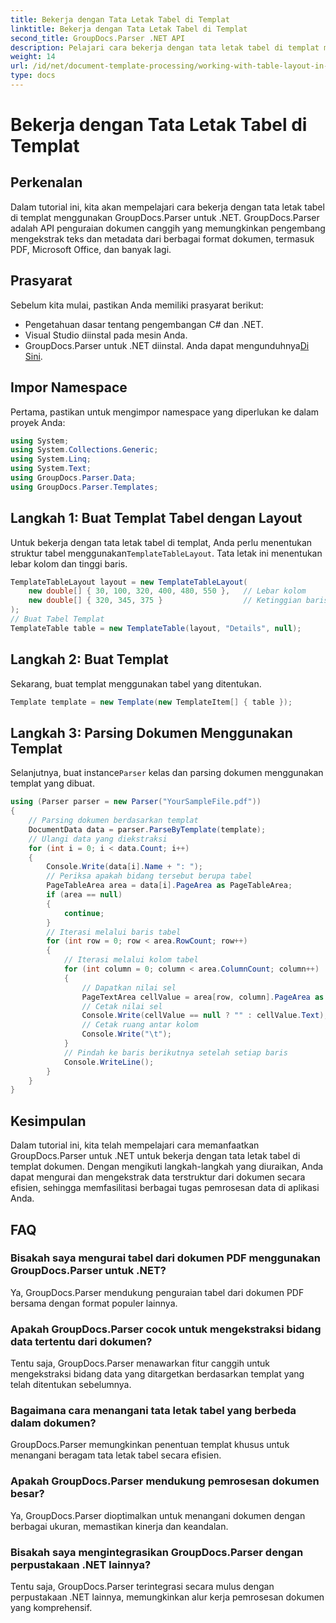 ```yaml
---
title: Bekerja dengan Tata Letak Tabel di Templat
linktitle: Bekerja dengan Tata Letak Tabel di Templat
second_title: GroupDocs.Parser .NET API
description: Pelajari cara bekerja dengan tata letak tabel di templat menggunakan GroupDocs.Parser untuk .NET. Ekstrak data terstruktur secara efisien dari dokumen.
weight: 14
url: /id/net/document-template-processing/working-with-table-layout-in-templates/
type: docs
---
```

# Bekerja dengan Tata Letak Tabel di Templat

## Perkenalan
Dalam tutorial ini, kita akan mempelajari cara bekerja dengan tata letak tabel di templat menggunakan GroupDocs.Parser untuk .NET. GroupDocs.Parser adalah API penguraian dokumen canggih yang memungkinkan pengembang mengekstrak teks dan metadata dari berbagai format dokumen, termasuk PDF, Microsoft Office, dan banyak lagi.
## Prasyarat
Sebelum kita mulai, pastikan Anda memiliki prasyarat berikut:
- Pengetahuan dasar tentang pengembangan C# dan .NET.
- Visual Studio diinstal pada mesin Anda.
-  GroupDocs.Parser untuk .NET diinstal. Anda dapat mengunduhnya[Di Sini](https://releases.groupdocs.com/parser/net/).

## Impor Namespace
Pertama, pastikan untuk mengimpor namespace yang diperlukan ke dalam proyek Anda:
```csharp
using System;
using System.Collections.Generic;
using System.Linq;
using System.Text;
using GroupDocs.Parser.Data;
using GroupDocs.Parser.Templates;
```
## Langkah 1: Buat Templat Tabel dengan Layout
Untuk bekerja dengan tata letak tabel di templat, Anda perlu menentukan struktur tabel menggunakan`TemplateTableLayout`. Tata letak ini menentukan lebar kolom dan tinggi baris.
```csharp
TemplateTableLayout layout = new TemplateTableLayout(
    new double[] { 30, 100, 320, 400, 480, 550 },   // Lebar kolom
    new double[] { 320, 345, 375 }                  // Ketinggian baris
);
// Buat Tabel Templat
TemplateTable table = new TemplateTable(layout, "Details", null);
```
## Langkah 2: Buat Templat
Sekarang, buat templat menggunakan tabel yang ditentukan.
```csharp
Template template = new Template(new TemplateItem[] { table });
```
## Langkah 3: Parsing Dokumen Menggunakan Templat
 Selanjutnya, buat instance`Parser` kelas dan parsing dokumen menggunakan templat yang dibuat.
```csharp
using (Parser parser = new Parser("YourSampleFile.pdf"))
{
    // Parsing dokumen berdasarkan templat
    DocumentData data = parser.ParseByTemplate(template);
    // Ulangi data yang diekstraksi
    for (int i = 0; i < data.Count; i++)
    {
        Console.Write(data[i].Name + ": ");
        // Periksa apakah bidang tersebut berupa tabel
        PageTableArea area = data[i].PageArea as PageTableArea;
        if (area == null)
        {
            continue;
        }
        // Iterasi melalui baris tabel
        for (int row = 0; row < area.RowCount; row++)
        {
            // Iterasi melalui kolom tabel
            for (int column = 0; column < area.ColumnCount; column++)
            {
                // Dapatkan nilai sel
                PageTextArea cellValue = area[row, column].PageArea as PageTextArea;
                // Cetak nilai sel
                Console.Write(cellValue == null ? "" : cellValue.Text);
                // Cetak ruang antar kolom
                Console.Write("\t");
            }
            // Pindah ke baris berikutnya setelah setiap baris
            Console.WriteLine();
        }
    }
}
```

## Kesimpulan
Dalam tutorial ini, kita telah mempelajari cara memanfaatkan GroupDocs.Parser untuk .NET untuk bekerja dengan tata letak tabel di templat dokumen. Dengan mengikuti langkah-langkah yang diuraikan, Anda dapat mengurai dan mengekstrak data terstruktur dari dokumen secara efisien, sehingga memfasilitasi berbagai tugas pemrosesan data di aplikasi Anda.

## FAQ
### Bisakah saya mengurai tabel dari dokumen PDF menggunakan GroupDocs.Parser untuk .NET?
Ya, GroupDocs.Parser mendukung penguraian tabel dari dokumen PDF bersama dengan format populer lainnya.
### Apakah GroupDocs.Parser cocok untuk mengekstraksi bidang data tertentu dari dokumen?
Tentu saja, GroupDocs.Parser menawarkan fitur canggih untuk mengekstraksi bidang data yang ditargetkan berdasarkan templat yang telah ditentukan sebelumnya.
### Bagaimana cara menangani tata letak tabel yang berbeda dalam dokumen?
GroupDocs.Parser memungkinkan penentuan templat khusus untuk menangani beragam tata letak tabel secara efisien.
### Apakah GroupDocs.Parser mendukung pemrosesan dokumen besar?
Ya, GroupDocs.Parser dioptimalkan untuk menangani dokumen dengan berbagai ukuran, memastikan kinerja dan keandalan.
### Bisakah saya mengintegrasikan GroupDocs.Parser dengan perpustakaan .NET lainnya?
Tentu saja, GroupDocs.Parser terintegrasi secara mulus dengan perpustakaan .NET lainnya, memungkinkan alur kerja pemrosesan dokumen yang komprehensif.